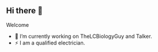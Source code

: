 ## Hi there 👋

Welcome

- 🔭 I’m currently working on TheLCBiologyGuy and Talker.
- ⚡️ I am a qualified electrician.


